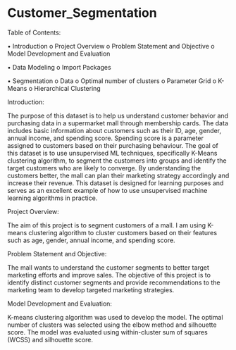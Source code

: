 # Customer_Segmentation

Table of Contents:

•	Introduction
o	Project Overview
o	Problem Statement and Objective
o	Model Development and Evaluation

•	Data Modeling
o	Import Packages

•	Segmentation
o	Data
o	Optimal number of clusters
o	Parameter Grid
o	K-Means
o	Hierarchical Clustering


Introduction:

The purpose of this dataset is to help us understand customer behavior and purchasing data in a supermarket mall through membership cards. The data includes basic information about customers such as their ID, age, gender, annual income, and spending score. Spending score is a parameter assigned to customers based on their purchasing behaviour. The goal of this dataset is to use unsupervised ML techniques, specifically K-Means clustering algorithm, to segment the customers into groups and identify the target customers who are likely to converge. By understanding the customers better, the mall can plan their marketing strategy accordingly and increase their revenue. This dataset is designed for learning purposes and serves as an excellent example of how to use unsupervised machine learning algorithms in practice.

Project Overview:

The aim of this project is to segment customers of a mall. I am using K-means clustering algorithm to cluster customers based on their features such as age, gender, annual income, and spending score.

Problem Statement and Objective:

The mall wants to understand the customer segments to better target marketing efforts and improve sales. The objective of this project is to identify distinct customer segments and provide recommendations to the marketing team to develop targeted marketing strategies.

Model Development and Evaluation:

K-means clustering algorithm was used to develop the model. The optimal number of clusters was selected using the elbow method and silhouette score. The model was evaluated using within-cluster sum of squares (WCSS) and silhouette score.
